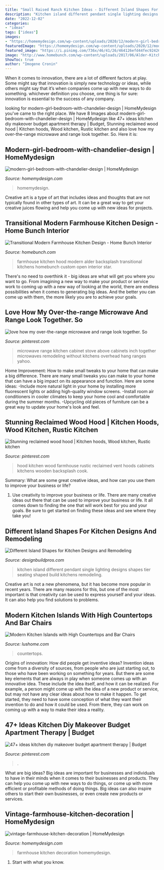 ```yaml
---
title: "Small Raised Ranch Kitchen Ideas - Different Island Shapes For Kitchen Designs And Remodeling"
description: "Kitchen island different pendant single lighting designs shapes tier seating shaped build kitchens remodeling"
date: "2022-12-02"
categories:
- "ideas"
tags: ["ideas"]
images:
- "https://homemydesign.com/wp-content/uploads/2020/12/modern-girl-bedroom-with-chandelier-design.jpg"
featuredImage: "https://homemydesign.com/wp-content/uploads/2020/12/modern-girl-bedroom-with-chandelier-design.jpg"
featured_image: "https://i.pinimg.com/736x/46/41/26/464126efd44fec92426331e94fc835d5.jpg"
image: "http://www.homebunch.com/wp-content/uploads/2017/06/Alder-Kitchen-Hood.-Farmhouse-kitchnen-hood.-Farmhouse-kitchen-with-Alder-hood.-Alder-hood-kitchenhood-Alderhood-alderkitchenhood-farmhousekitchen.jpg"
ShowToc: true
author: "Imogene Cronin"
---
```



When it comes to innovation, there are a lot of different factors at play. Some might say that innovation is simply new technology or ideas, while others might say that it’s when companies come up with new ways to do something. whichever definition you choose, one thing is for sure: innovation is essential to the success of any company.

	

		
looking for modern-girl-bedroom-with-chandelier-design | HomeMydesign you've came to the right place. We have 8 Images about modern-girl-bedroom-with-chandelier-design | HomeMydesign like 47+ ideas kitchen diy makeover budget apartment therapy | Budget, Stunning reclaimed wood hood | Kitchen hoods, Wood kitchen, Rustic kitchen and also love how my over-the-range microwave and range look together. So. Here it is:
		
    
## Modern-girl-bedroom-with-chandelier-design | HomeMydesign

<img loading=lazy src="https://homemydesign.com/wp-content/uploads/2020/12/modern-girl-bedroom-with-chandelier-design.jpg" onerror="this.onerror=null;this.src='https://tse1.mm.bing.net/th?id=OIP.H9fYfi5-LKGzLxBSyGZBhQHaLG&amp;pid=15.1';" alt="modern-girl-bedroom-with-chandelier-design | HomeMydesign">

_Source: homemydesign.com_

>homemydesign. 

	

Creative art is a type of art that includes ideas and thoughts that are not typically found in other types of art. It can be a great way to get your creative juices flowing and help you come up with new ideas for projects.

    
## Transitional Modern Farmhouse Kitchen Design - Home Bunch Interior

<img loading=lazy src="http://www.homebunch.com/wp-content/uploads/2017/06/Alder-Kitchen-Hood.-Farmhouse-kitchnen-hood.-Farmhouse-kitchen-with-Alder-hood.-Alder-hood-kitchenhood-Alderhood-alderkitchenhood-farmhousekitchen.jpg" onerror="this.onerror=null;this.src='https://tse2.mm.bing.net/th?id=OIP.ZXK_dEu0M7-rNFAZ1dVpLQHaK0&amp;pid=15.1';" alt="Transitional Modern Farmhouse Kitchen Design - Home Bunch Interior">

_Source: homebunch.com_

>farmhouse kitchen hood modern alder backsplash transitional kitchens homebunch custom open interior star. 

	

There's no need to overthink it - big ideas are what will get you where you want to go. From imagining a new way to make your product or service work to coming up with a new way of looking at the world, there are endless possibilities when it comes to generating big ideas. And the better you can come up with them, the more likely you are to achieve your goals.

    
## Love How My Over-the-range Microwave And Range Look Together. So

<img loading=lazy src="https://i.pinimg.com/736x/b2/41/3c/b2413c23b7a8b1d177fc51379118d7c3--over-range-microwave-kitchen-remodeling.jpg" onerror="this.onerror=null;this.src='https://tse1.mm.bing.net/th?id=OIP.ocjX_7ov3_OpaxfOC-OX9gHaJ3&amp;pid=15.1';" alt="love how my over-the-range microwave and range look together. So">

_Source: pinterest.com_

>microwave range kitchen cabinet stove above cabinets inch together microwaves remodeling without kitchens overhead hang ranges yahoo. 

	

Home Improvement: How to make small tweaks to your home that can make a big difference.
There are many small tweaks you can make to your home that can have a big impact on its appearance and function. Here are some ideas: 
-Include more natural light in your home by installing more fluorescent lights or adding high-quality window screens. 
-Install room air conditioners in cooler climates to keep your home cool and comfortable during the summer months. 
-Upcycling old pieces of furniture can be a great way to update your home's look and feel.

    
## Stunning Reclaimed Wood Hood | Kitchen Hoods, Wood Kitchen, Rustic Kitchen

<img loading=lazy src="https://i.pinimg.com/736x/fb/2c/88/fb2c889abf37269031832597946c1071--hoods.jpg" onerror="this.onerror=null;this.src='https://tse3.mm.bing.net/th?id=OIP.6rstdPgsDXF6nOBfrqKZywHaJ3&amp;pid=15.1';" alt="Stunning reclaimed wood hood | Kitchen hoods, Wood kitchen, Rustic kitchen">

_Source: pinterest.com_

>hood kitchen wood farmhouse rustic reclaimed vent hoods cabinets kitchens wooden backsplash cook. 

	

Summary: What are some great creative ideas, and how can you use them to improve your business or life?
1. Use creativity to improve your business or life.
There are many creative ideas out there that can be used to improve your business or life. It all comes down to finding the one that will work best for you and your goals. Be sure to get started on finding these ideas and see where they take you!

    
## Different Island Shapes For Kitchen Designs And Remodeling

<img loading=lazy src="http://designbuildpros.com/wp-content/uploads/2012/04/2-tier-island-with-seating-design-build-pros-2.jpg" onerror="this.onerror=null;this.src='https://tse2.mm.bing.net/th?id=OIP.6fbaIc8v3M34rhHNTBomSAHaFQ&amp;pid=15.1';" alt="Different Island Shapes for Kitchen Designs and Remodeling">

_Source: designbuildpros.com_

>kitchen island different pendant single lighting designs shapes tier seating shaped build kitchens remodeling. 

	

Creative art is not a new phenomena, but it has become more popular in recent years. There are many reasons for this, but one of the most important is that creativity can be used to express yourself and your ideas. It can also help you find solutions to problems.

    
## Modern Kitchen Islands With High Countertops And Bar Chairs

<img loading=lazy src="https://www.lushome.com/wp-content/uploads/2016/07/kitchen-islands-bar-chairs-6.jpg" onerror="this.onerror=null;this.src='https://tse4.mm.bing.net/th?id=OIP.YSuD3HoIYiXxXpYe53ndTgAAAA&amp;pid=15.1';" alt="Modern Kitchen Islands with High Countertops and Bar Chairs">

_Source: lushome.com_

>countertops. 

	

Origins of innovation: How did people get inventive ideas?
Invention ideas come from a diversity of sources, from people who are just starting out, to those who have been working on something for years. But there are some key elements that are always in play when someone comes up with an innovative idea. These include the idea itself, and how it can be realized. For example, a person might come up with the idea of a new product or service, but may not have any clear ideas about how to make it happen. To get started, they need to have some conception of what they want their invention to do and how it could be used. From there, they can work on coming up with a way to make their idea a reality.

    
## 47+ Ideas Kitchen Diy Makeover Budget Apartment Therapy | Budget

<img loading=lazy src="https://i.pinimg.com/736x/46/41/26/464126efd44fec92426331e94fc835d5.jpg" onerror="this.onerror=null;this.src='https://tse1.mm.bing.net/th?id=OIP.NwwcT9PhtFBPB43nWo3elgAAAA&amp;pid=15.1';" alt="47+ ideas kitchen diy makeover budget apartment therapy | Budget">

_Source: pinterest.com_

>. 

	

What are big ideas?
Big ideas are important for businesses and individuals to have in their minds when it comes to their businesses and products. They can help you come up with new ways to do things, or come up with more efficient or profitable methods of doing things. Big ideas can also inspire others to start their own businesses, or even create new products or services.

    
## Vintage-farmhouse-kitchen-decoration | HomeMydesign

<img loading=lazy src="https://homemydesign.com/wp-content/uploads/2015/02/vintage-farmhouse-kitchen-decoration.jpg" onerror="this.onerror=null;this.src='https://tse3.mm.bing.net/th?id=OIP.SyWOvAX-qPB-1oFlQazMcAHaKW&amp;pid=15.1';" alt="vintage-farmhouse-kitchen-decoration | HomeMydesign">

_Source: homemydesign.com_

>farmhouse kitchen decoration homemydesign. 

	

1. Start with what you know.


